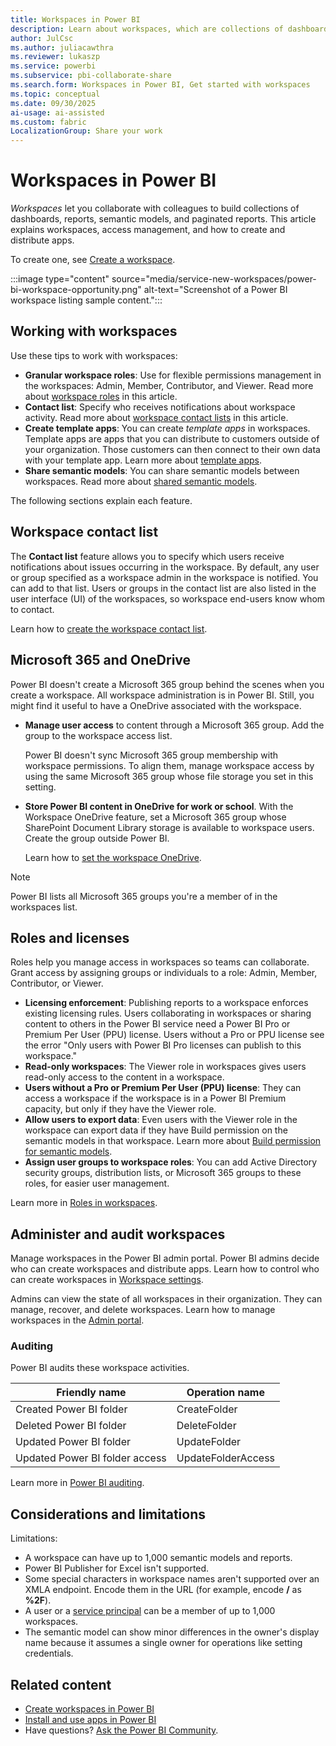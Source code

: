 ```yaml
---
title: Workspaces in Power BI
description: Learn about workspaces, which are collections of dashboards and reports built to deliver key metrics for your organization.
author: JulCsc
ms.author: juliacawthra
ms.reviewer: lukaszp
ms.service: powerbi
ms.subservice: pbi-collaborate-share
ms.search.form: Workspaces in Power BI, Get started with workspaces
ms.topic: conceptual
ms.date: 09/30/2025
ai-usage: ai-assisted
ms.custom: fabric
LocalizationGroup: Share your work
---
```


# Workspaces in Power BI

*Workspaces* let you collaborate with colleagues to build collections of dashboards, reports, semantic models, and paginated reports. This article explains workspaces, access management, and how to create and distribute apps.

To create one, see [Create a workspace](service-create-the-new-workspaces.md).

:::image type="content" source="media/service-new-workspaces/power-bi-workspace-opportunity.png" alt-text="Screenshot of a Power BI workspace listing sample content.":::

## Working with workspaces

Use these tips to work with workspaces:

- **Granular workspace roles**: Use for flexible permissions management in the workspaces: Admin, Member, Contributor, and Viewer. Read more about [workspace roles](#roles-and-licenses) in this article.
- **Contact list**: Specify who receives notifications about workspace activity. Read more about [workspace contact lists](#workspace-contact-list) in this article.
- **Create template apps**: You can create *template apps* in workspaces. Template apps are apps that you can distribute to customers outside of your organization. Those customers can then connect to their own data with your template app. Learn more about [template apps](../connect-data/service-template-apps-overview.md).
- **Share semantic models**: You can share semantic models between workspaces. Read more about [shared semantic models](../connect-data/service-datasets-across-workspaces.md).

The following sections explain each feature.

## Workspace contact list

The **Contact list** feature allows you to specify which users receive notifications about issues occurring in the workspace. By default, any user or group specified as a workspace admin in the workspace is notified. You can add to that list. Users or groups in the contact list are also listed in the user interface (UI) of the workspaces, so workspace end-users know whom to contact.

Learn how to [create the workspace contact list](service-create-the-new-workspaces.md#create-a-contact-list).

## Microsoft 365 and OneDrive

Power BI doesn't create a Microsoft 365 group behind the scenes when you create a workspace. All workspace administration is in Power BI. Still, you might find it useful to have a OneDrive associated with the workspace.

- **Manage user access** to content through a Microsoft 365 group. Add the group to the workspace access list.

    Power BI doesn't sync Microsoft 365 group membership with workspace permissions. To align them, manage workspace access by using the same Microsoft 365 group whose file storage you set in this setting.

- **Store Power BI content in OneDrive for work or school**. With the Workspace OneDrive feature, set a Microsoft 365 group whose SharePoint Document Library storage is available to workspace users. Create the group outside Power BI.

    Learn how to [set the workspace OneDrive](service-create-the-new-workspaces.md#set-a-workspace-onedrive).  

> [!NOTE]
> Power BI lists all Microsoft 365 groups you're a member of in the workspaces list.

## Roles and licenses

Roles help you manage access in workspaces so teams can collaborate. Grant access by assigning groups or individuals to a role: Admin, Member, Contributor, or Viewer.

- **Licensing enforcement**: Publishing reports to a workspace enforces existing licensing rules. Users collaborating in workspaces or sharing content to others in the Power BI service need a Power BI Pro or Premium Per User (PPU) license. Users without a Pro or PPU license see the error "Only users with Power BI Pro licenses can publish to this workspace."
- **Read-only workspaces**: The Viewer role in workspaces gives users read-only access to the content in a workspace.
- **Users without a Pro or Premium Per User (PPU) license**: They can access a workspace if the workspace is in a Power BI Premium capacity, but only if they have the Viewer role.
- **Allow users to export data**: Even users with the Viewer role in the workspace can export data if they have Build permission on the semantic models in that workspace. Learn more about [Build permission for semantic models](../connect-data/service-datasets-build-permissions.md).
- **Assign user groups to workspace roles**: You can add Active Directory security groups, distribution lists, or Microsoft 365 groups to these roles, for easier user management.

Learn more in [Roles in workspaces](service-roles-new-workspaces.md).

## Administer and audit workspaces

Manage workspaces in the Power BI admin portal. Power BI admins decide who can create workspaces and distribute apps. Learn how to control who can create workspaces in [Workspace settings](/fabric/admin/portal-workspace#create-workspaces).

Admins can view the state of all workspaces in their organization. They can manage, recover, and delete workspaces. Learn how to manage workspaces in the [Admin portal](../admin/service-admin-portal-workspaces.md).

### Auditing

Power BI audits these workspace activities.

| Friendly name | Operation name |
|---|---|
| Created Power BI folder | CreateFolder |
| Deleted Power BI folder | DeleteFolder |
| Updated Power BI folder | UpdateFolder |
| Updated Power BI folder access | UpdateFolderAccess |

Learn more in [Power BI auditing](../admin/service-admin-auditing.md).

## Considerations and limitations

Limitations:

- A workspace can have up to 1,000 semantic models and reports.
- Power BI Publisher for Excel isn't supported.
- Some special characters in workspace names aren't supported over an XMLA endpoint. Encode them in the URL (for example, encode **/** as **%2F**).
- A user or a [service principal](../enterprise/service-premium-service-principal.md) can be a member of up to 1,000 workspaces.
- The semantic model can show minor differences in the owner's display name because it assumes a single owner for operations like setting credentials.

## Related content

- [Create workspaces in Power BI](service-create-the-new-workspaces.md)
- [Install and use apps in Power BI](service-create-distribute-apps.md)
- Have questions? [Ask the Power BI Community](https://community.powerbi.com/).

